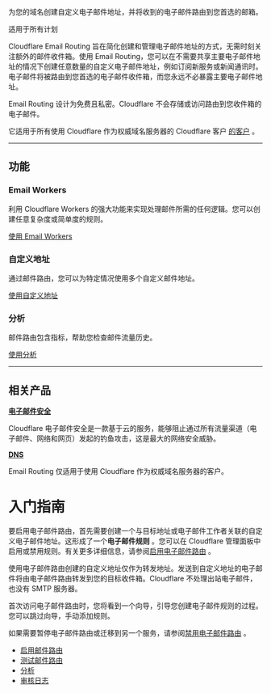 
为您的域名创建自定义电子邮件地址，并将收到的电子邮件路由到您首选的邮箱。

适用于所有计划

Cloudflare Email Routing 旨在简化创建和管理电子邮件地址的方式，无需时刻关注额外的邮件收件箱。使用 Email Routing，您可以在不需要共享主要电子邮件地址的情况下创建任意数量的自定义电子邮件地址，例如订阅新服务或新闻通讯时。电子邮件将被路由到您首选的电子邮件收件箱，而您永远不必暴露主要电子邮件地址。

Email Routing 设计为免费且私密。Cloudflare 不会存储或访问路由到您收件箱的电子邮件。

它适用于所有使用 Cloudflare 作为权威域名服务器的 Cloudflare 客户 [的客户](https://developers.cloudflare.com/dns/zone-setups/full-setup/) 。

---

## 功能

[](https://developers.cloudflare.com/email-routing/#features)

### Email Workers

利用 Cloudflare Workers 的强大功能来实现处理邮件所需的任何逻辑。您可以创建任意复杂度或简单度的规则。

[使用 Email Workers](https://developers.cloudflare.com/email-routing/email-workers/)

### 自定义地址

通过邮件路由，您可以为特定情况使用多个自定义邮件地址。

[使用自定义地址](https://developers.cloudflare.com/email-routing/get-started/enable-email-routing/)

### 分析

邮件路由包含指标，帮助您检查邮件流量历史。

[使用分析](https://developers.cloudflare.com/email-routing/get-started/email-routing-analytics/)

---

## 相关产品

[](https://developers.cloudflare.com/email-routing/#related-products)

**[电子邮件安全](https://developers.cloudflare.com/cloudflare-one/email-security/)**

Cloudflare 电子邮件安全是一款基于云的服务，能够阻止通过所有流量渠道（电子邮件、网络和网页）发起的钓鱼攻击，这是最大的网络安全威胁。

**[DNS](https://developers.cloudflare.com/dns/)**

Email Routing 仅适用于使用 Cloudflare 作为权威域名服务器的客户。



# 入门指南

要启用电子邮件路由，首先需要创建一个与目标地址或电子邮件工作者关联的自定义电子邮件地址。这形成了一个**电子邮件规则** 。您可以在 Cloudflare 管理面板中启用或禁用规则。有关更多详细信息，请参阅[启用电子邮件路由](https://developers.cloudflare.com/email-routing/get-started/enable-email-routing) 。

使用电子邮件路由创建的自定义地址仅作为转发地址。发送到自定义地址的电子邮件将由电子邮件路由转发到您的目标收件箱。Cloudflare 不处理出站电子邮件，也没有 SMTP 服务器。

首次访问电子邮件路由时，您将看到一个向导，引导您创建电子邮件规则的过程。您可以跳过向导，手动添加规则。

如果需要暂停电子邮件路由或迁移到另一个服务，请参阅[禁用电子邮件路由](https://developers.cloudflare.com/email-routing/setup/disable-email-routing/) 。

- [启用邮件路由](https://developers.cloudflare.com/email-routing/get-started/enable-email-routing/)
- [测试邮件路由](https://developers.cloudflare.com/email-routing/get-started/test-email-routing/)
- [分析](https://developers.cloudflare.com/email-routing/get-started/email-routing-analytics/)
- [审核日志](https://developers.cloudflare.com/email-routing/get-started/audit-logs/)




